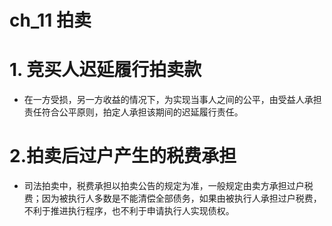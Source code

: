 # ch_11 拍卖
# 1. 竞买人迟延履行拍卖款
- 在一方受损，另一方收益的情况下，为实现当事人之间的公平，由受益人承担责任符合公平原则，拍定人承担该期间的迟延履行责任。

# 2.拍卖后过户产生的税费承担
- 司法拍卖中，税费承担以拍卖公告的规定为准，一般规定由卖方承担过户税费；因为被执行人多数是不能清偿全部债务，如果由被执行人承担过户税费，不利于推进执行程序，也不利于申请执行人实现债权。








